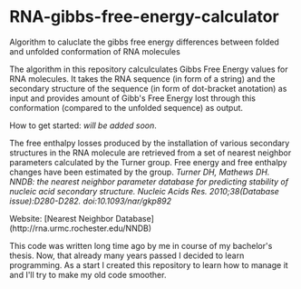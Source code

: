 # RNA-gibbs-free-energy-calculator
Algorithm to caluclate the gibbs free energy differences between folded and unfolded conformation of RNA molecules


The algorithm in this repository calculculates Gibbs Free Energy values for RNA molecules. 
It takes the RNA sequence (in form of a string) and the secondary structure of the sequence (in form of dot-bracket anotation) as input and provides amount of Gibb's Free Energy lost through this conformation (compared to the unfolded sequence) as output. 

How to get started: *will be added soon*.

The free enthalpy losses produced by the installation of various secondary structures in the RNA molecule are retrieved from a set of nearest neighbor parameters calculated by the Turner group. Free energy and free enthalpy changes have been estimated by the group. 
*Turner DH, Mathews DH. NNDB: the nearest neighbor parameter database for predicting stability of nucleic acid secondary structure. Nucleic Acids Res. 2010;38(Database issue):D280-D282. doi:10.1093/nar/gkp892*
<p>Website: [Nearest Neighbor Database](http://rna.urmc.rochester.edu/NNDB)</p>

This code was written long time ago by me in course of my bachelor's thesis. Now, that already many years passed I decided to learn programming. As a start I created this repository to learn how to manage it and I'll try to make my old code smoother. 
